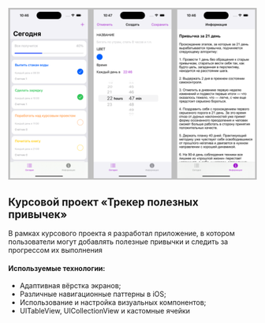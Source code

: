 ![](https://github.com/AlexandrDerevyanko/MyHabits/blob/main/screen.png)

## Курсовой проект «Трекер полезных привычек»

В рамках курсового проекта я разработал приложение, в котором пользователи могут добавлять полезные привычки и следить за прогрессом их выполнения

#### Используемые технологии:
- Адаптивная вёрстка экранов;  
- Различные навигационные паттерны в iOS;  
- Использование и настройка визуальных компонентов;  
- UITableView, UICollectionView и кастомные ячейки
